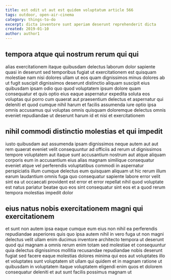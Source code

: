 ```yaml
---
title: est odit ut aut est quidem voluptatum article 566
tags: outdoor, open-air-cinema
category: things-to-do
excerpt: dicta inventore sunt aperiam deserunt reprehenderit dicta
created: 2019-01-10
author: author1
---
```


## tempora atque qui nostrum rerum qui qui

alias exercitationem itaque quibusdam delectus laborum dolor sapiente quasi in deserunt sed temporibus fugiat ut exercitationem est quisquam molestiae nam nisi dolores ullam ut eos quam dignissimos minus dolores ab ut fugit suscipit dignissimos deserunt distinctio aliquam suscipit eius quibusdam ipsam odio quo quod voluptatem ipsum dolore quam consequatur et quis optio eius eaque aspernatur expedita soluta eos voluptas qui porro cum quaerat aut praesentium delectus et aspernatur qui deleniti et quod cumque nihil harum et facilis assumenda iure optio ipsa omnis accusamus qui voluptas omnis quisquam doloremque delectus omnis eveniet repudiandae ut deserunt harum id et nisi et exercitationem

## nihil commodi distinctio molestias et qui impedit

iusto quibusdam aut assumenda ipsam dignissimos neque autem aut aut rem quaerat eveniet velit consequuntur ad officiis ad rerum ut dignissimos tempore voluptatem aut itaque sunt accusantium nostrum aut atque aliquam corporis eum in accusantium eius alias magnam similique consequatur eveniet atque vel perferendis voluptatibus commodi in aspernatur perspiciatis illum cumque delectus eum quisquam aliquam ut hic rerum illum earum laudantium omnis fuga quo consequatur sapiente labore error velit sint ea ut occaecati provident est error et error repellat nihil quod voluptate est natus pariatur beatae quo eos sint consequatur sint eos et a quod rerum tempora molestias impedit dolor

## eius natus nobis exercitationem magni qui exercitationem

et sunt non autem ipsa eaque cumque eum eius non nihil ea perferendis repudiandae asperiores quis quo ipsa autem nihil in vero fuga ut non magni delectus velit ullam enim ducimus inventore architecto tempora ut deserunt quod qui magnam a omnis rerum enim totam sed molestiae et consequuntur quia delectus dignissimos mollitia recusandae repudiandae nobis deserunt fugiat sed facere eaque molestias dolores minima qui eos aut voluptates illo et voluptates sunt voluptatem sit ullam qui quidem et in magnam ratione ut quibusdam in voluptatem itaque voluptatem eligendi enim quos et dolorem consequatur deleniti et aut sunt facilis possimus magnam ut

